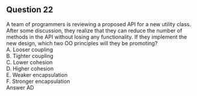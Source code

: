## Question 22
A team of programmers is reviewing a proposed API for a new utility class. After some discussion, they realize that they can reduce the number of methods in the API without losing any functionality. If they implement the new design, which two OO principles will they be promoting?  
A. Looser coupling  
B. Tighter coupling  
C. Lower cohesion  
D. Higher cohesion  
E. Weaker encapsulation  
F. Stronger encapsulation  
 Answer AD  


